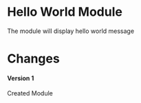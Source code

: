 # Hello World Module

The module will display hello world message

# Changes

#### Version 1
Created Module